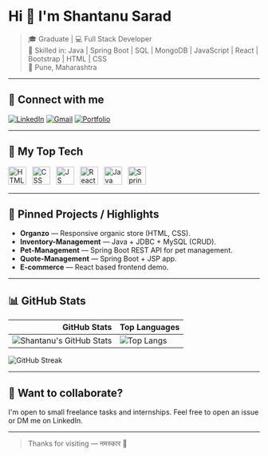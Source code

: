 # Hi 👋 I'm Shantanu Sarad 

> 🎓 Graduate | 💻 Full Stack Developer  
> 🔧 Skilled in: Java | Spring Boot | SQL | MongoDB | JavaScript | React | Bootstrap | HTML | CSS  
> 📍 Pune, Maharashtra

---

## 🔗 Connect with me
[![LinkedIn](https://img.shields.io/badge/LinkedIn-Connect-blue?logo=linkedin&style=for-the-badge)](https://www.linkedin.com/in/YOUR-LINKEDIN/) [![Gmail](https://img.shields.io/badge/Gmail-Email-red?logo=gmail&style=for-the-badge)](mailto:your.email@example.com) [![Portfolio](https://img.shields.io/badge/Portfolio-Visit-green?style=for-the-badge)](https://your-portfolio.example)

---

## 🧰 My Top Tech
<!-- use local small icons or emoji -->
<img src="./images/html.png" alt="HTML" width="36" style="margin-right:8px"/>
<img src="./images/css.png" alt="CSS" width="36" style="margin-right:8px"/>
<img src="./images/js.png" alt="JS" width="36" style="margin-right:8px"/>
<img src="./images/react.png" alt="React" width="36" style="margin-right:8px"/>
<img src="./images/java.png" alt="Java" width="36" style="margin-right:8px"/>
<img src="./images/spring.png" alt="Spring" width="36" style="margin-right:8px"/>

---

## 📌 Pinned Projects / Highlights
- **Organzo** — Responsive organic store (HTML, CSS).  
- **Inventory-Management** — Java + JDBC + MySQL (CRUD).  
- **Pet-Management** — Spring Boot REST API for pet management.  
- **Quote-Management** — Spring Boot + JSP app.  
- **E-commerce** — React based frontend demo.


---

## 📊 GitHub Stats
| GitHub Stats | Top Languages |
|---:|:---|
| ![Shantanu's GitHub Stats](https://github-readme-stats.vercel.app/api?username=Shantanu0506&show_icons=true&theme=dark&hide_border=true) | ![Top Langs](https://github-readme-stats.vercel.app/api/top-langs/?username=Shantanu0506&layout=compact&theme=dark&hide_border=true) |

<!-- Streak (optional) -->
![GitHub Streak](https://github-readme-streak-stats.herokuapp.com/?user=Shantanu0506&theme=dark&hide_border=true)

---

## 🧩 Want to collaborate?
I'm open to small freelance tasks and internships. Feel free to open an issue or DM me on LinkedIn.

---

> Thanks for visiting — नमस्कार 🙏
